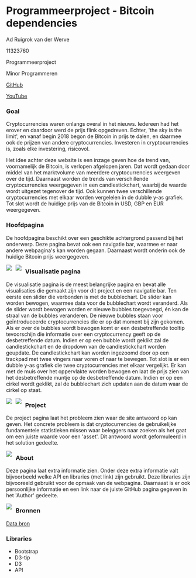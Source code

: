 # Programmeerproject - Bitcoin dependencies

Ad Ruigrok van der Werve  

11323760  

Programmeerproject  

Minor Programmeren  

[GitHub](https://github.com/adrvdw/project)

[YouTube](https://www.youtube.com/watch?v=QyoF9L3Q91w)

### Goal

Cryptocurrencies waren onlangs overal in het nieuws. Iedereen had het erover en daardoor werd de prijs flink opgedreven. Echter, 'the sky is the limit', en vanaf begin 2018 begon de Bitcoin in prijs te dalen, en daarmee ook de prijzen van andere cryptocurrencies. Investeren in cryptocurrencies is, zoals elke investering, risicovol.

Het idee achter deze website is een inzage geven hoe de trend van, voornamelijk de Bitcoin, is verlopen afgelopen jaren. Dat wordt gedaan door middel van het marktvolume van meerdere cryptocurrencies weergeven over de tijd. Daarnaast worden de trends van verschillende cryptocurrencies weergegeven in een candlestickchart, waarbij de waarde wordt uitgezet tegenover de tijd. Ook kunnen twee verschillende cryptocurrencies met elkaar worden vergelelen in de dubble y-as grafiek. Tot slot wordt de huidige prijs van de Bitcoin in USD, GBP en EUR weergegeven.


### Hoofdpagina

De hoofdpagina beschikt over een geschikte achtergrond passend bij het onderwerp. Deze pagina bevat ook een navigatie bar, waarmee er naar andere webpagina's kan worden gegaan. Daarnaast wordt onderin ook de huidige Bitcoin prijs weergegeven.


<img src="https://github.com/adrvdw/project/blob/master/doc%20/main1.png"
     style="float: left; margin-right: 10px;" />    

<img src="https://github.com/adrvdw/project/blob/master/doc%20/main2.png"
    style="float: left; margin-right: 10px;" />    

### Visualisatie pagina

De visualisatie pagina is de meest belangrijke pagina en bevat alle visualisaties die gemaakt zijn voor dit project en een navigatie bar. Ten eerste een slider die verbonden is met de bubblechart. De slider kan worden bewogen, waarmee data voor de bubblechart wordt veranderd. Als de slider wordt bewogen worden er nieuwe bubbles toegevoegd, én kan de straal van de bubbles veranderen. De nieuwe bubbles staan voor geïntroduceerde cryptocurrencies die er op dat moment bij zijn gekomen. Als er over de bubbles wordt bewogen komt er een desbetreffende tooltip tevoorschijn die informatie over een cryptocurrency geeft op de desbetreffende datum. Indien er op een bubble wordt geklikt zal de candlestickchart en de dropdown van de candlestickchart worden geupdate. De candlestickchart kan worden ingezoomd door op een trackpad met twee vingers naar voren of naar te bewegen. Tot slot is er een dubble y-as grafiek die twee cryptocurrencies met elkaar vergelijkt. Er kan met de muis over het oppervlakte worden bewogen en laat de prijs zien van het desbetreffende muntje op de desbetreffende datum. Indien er op een cirkel wordt geklikt, zal de bubblechart zich updaten aan de datum waar de cirkel op staat.

<img src="https://github.com/adrvdw/project/blob/master/doc%20/visualisation1.png"
     style="float: left; margin-right: 10px;" />    

<img src="https://github.com/adrvdw/project/blob/master/doc%20/visualisation2.png"
    style="float: left; margin-right: 10px;" />    

### Project  

De project pagina laat het probleem zien waar de site antwoord op kan geven. Het concrete probleem is dat cryptocurrencies de gebruikelijke fundamentele statistieken missen waar beleggers naar zoeken als het gaat om een juiste waarde voor een 'asset'. Dit antwoord wordt geformuleerd in het solution gedeelte.

<img src="https://github.com/adrvdw/project/blob/master/doc%20/project.png"
    style="float: left; margin-right: 10px;" />   

### About

Deze pagina laat extra informatie zien. Onder deze extra informatie valt bijvoorbeeld welke API en libraries (met link) zijn gebruikt. Deze libraries zijn bijvooreeld gebruikt voor de opmaak van de webpagina. Daarnaast is er ook persoonlijke informatie en een link naar de juiste GitHub pagina gegeven in het 'Author' gedeelte.

<img src="https://github.com/adrvdw/project/blob/master/doc%20/about.png"
    style="float: left; margin-right: 10px;" />  


### Bronnen

[Data bron](https://www.kaggle.com/jessevent/all-crypto-currencies)

### Libraries

- Bootstrap
- D3-tip
- D3
- API
